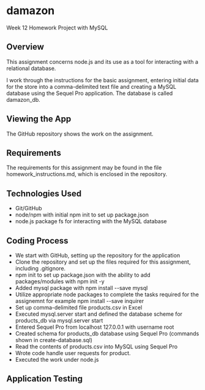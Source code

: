# damazon
Week 12 Homework Project with MySQL

## Overview
This assignment concerns node.js and its use as a tool for interacting with a relational database.

I work through the instructions for the basic assignment, entering initial data for the store into a comma-delimited text file and creating a MySQL database using the Sequel Pro application. The database is called damazon_db.

## Viewing the App
The GitHub repository shows the work on the assignment. 

## Requirements
The requirements for this assignment may be found in the file homework_instructions.md, which is enclosed in the repository. 

## Technologies Used
* Git/GitHub
* node/npm with initial npm init to set up package.json
* node.js package fs for interacting with the MySQL database

## Coding Process 
* We start with GitHub, setting up the repository for the application 
* Clone the repository and set up the files required for this assignment, including .gitignore. 
* npm init to set up package.json with the ability to add packages/modules with npm init -y
* Added mysql package with npm install --save mysql
* Utilize appropriate node packages to complete the tasks required for the assignemnt for example npm install --save inquirer
* Set up comma-delimited file products.csv in Excel 
* Executed mysql.server start and defined the database scheme for products_db   via mysql.server start
* Entered Sequel Pro from localhost 127.0.0.1 with username root
* Created schema for products_db database using Sequel Pro (commands shown in create-database.sql)
* Read the contents of products.csv into MySQL  using Sequel Pro
* Wrote code handle user requests for product. 
* Executed the work under node.js
  

## Application Testing
